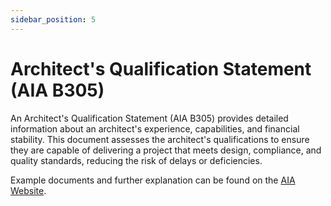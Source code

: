 ```yaml
---
sidebar_position: 5
---
```


# Architect's Qualification Statement (AIA B305)        


An Architect's Qualification Statement (AIA B305) provides detailed information about an architect's experience, capabilities, and financial stability. This document assesses the architect's qualifications to ensure they are capable of delivering a project that meets design, compliance, and quality standards, reducing the risk of delays or deficiencies.  

Example documents and further explanation can be found on the [AIA Website](https://help.aiacontracts.com/hc/en-us/articles/4411612810387-Instructions-B305-2021-Architect-s-Qualification-Statement).  






